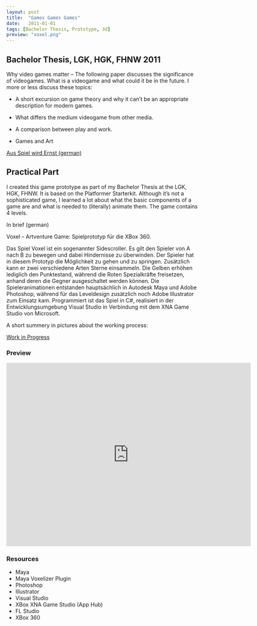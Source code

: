 ```yaml
---
layout: post
title:  "Games Games Games"
date:   2011-01-01
tags: [Bachelor Thesis, Prototype, 3d]
preview: "voxel.png"
---
```


## Bachelor Thesis,  LGK, HGK, FHNW 2011

Why video games matter – The following paper discusses the significance of videogames. What is a videogame and what could it be in the future.  I more or less discuss these topics:


- A short excursion on game theory and why it can’t be an appropriate description for modern games.

- What differs the medium videogame from other media.

- A comparison between play and work.

- Games and Art


[Aus Spiel wird Ernst (german)](/img/posts/media/ba/BA_Christophe_Schwyzer_2011_Aus_Spiel_wird_Ernst.pdf)


## Practical Part
I created this game prototype as part of my Bachelor Thesis at the LGK, HGK, FHNW. It is based on the Platformer Starterkit. Although it’s not a sophisticated game, I learned a lot about what the basic components of a game are and what is needed to (literally) animate them. The game contains 4 levels.


In brief (german)

Voxel – Artventure Game: Spielprototyp für die XBox 360.

Das Spiel Voxel ist ein sogenannter Sidescroller. Es gilt den Spieler von A nach B zu bewegen und dabei Hindernisse zu überwinden. Der Spieler hat in diesem Prototyp die Möglichkeit zu gehen und zu springen. Zusätzlich kann er zwei verschiedene Arten Sterne einsammeln. Die Gelben erhöhen lediglich den Punktestand, während die Roten Spezialkräfte freisetzen, anhand deren die Gegner ausgeschaltet werden können. Die Spieleranimationen entstanden hauptsächlich in Autodesk Maya und Adobe Photoshop, während für das Leveldesign zusätzlich noch Adobe Illustrator zum Einsatz kam. Programmiert ist das Spiel in C#, realisiert in der Entwicklungsumgebung Visual Studio in Verbindung mit dem XNA Game Studio von Microsoft.



A short summery in pictures about the working process:

[Work in Progress](/img/posts/media/ba/BA-VoxelPrototype-WorkInProgress.pdf)

### Preview

<iframe width="640" height="480" src="http://www.youtube.com/embed/iRZAUOhooF0" frameborder="0" allowfullscreen></iframe>

### Resources
- Maya
- Maya Voxelizer Plugin
- Photoshop
- Illustrator
- Visual Studio
- XBox XNA Game Studio (App Hub)
- FL Studio
- XBox 360
